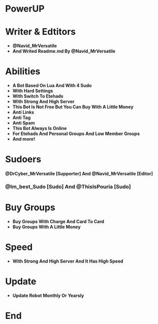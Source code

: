 # PowerUP

# Writer & Edtitors
* **@Navid_MrVersatile**
* **And Writed Readme.md By @Navid_MrVersatile**
# Abilities

* **A Bot Based On Lua And With 4 Sudo**
* **With Hard Settings**
* **With Switch To Etehads**
* **With Strong And High Server**
* **This Bot Is Not Free But You Can Buy With A Little Money**
* **Anti Links**
* **Anti Tag**
* **Anti Spam**
* **This Bot Always Is Online**
* **For Etehads And Personal Groups And Low Member Groups**
* **And more!**

# Sudoers

#### @DrCyber_MrVersatile [Supporter] And @Navid_MrVersatile [Editor] 
### @Im_best_Sudo [Sudo] And @ThisIsPouria [Sudo]

# Buy Groups

* **Buy Groups With Charge And Card To Card**
* **Buy Groups With A Little Money**

# Speed

* **With Strong And High Server And It Has High Speed**

# Update

* **Update Robot Monthly Or Yearsly**

# End
